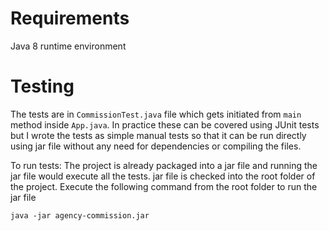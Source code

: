 # Requirements

Java 8 runtime environment

# Testing

The tests are in `CommissionTest.java` file which gets initiated from `main` method inside `App.java`.
In practice these can be covered using JUnit tests but I wrote the tests as simple manual tests so that it can be 
run directly using jar file without any need for dependencies or compiling the files.

To run tests:
The project is already packaged into a jar file and running the jar file would execute all the tests. jar file is checked 
into the root folder of the project. Execute the following command from the root folder to run the jar file
```
java -jar agency-commission.jar
```
